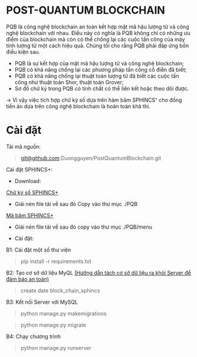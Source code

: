 # POST-QUANTUM BLOCKCHAIN
PQB là công nghệ blockchain an toàn kết hợp mật mã hậu lượng tử và công nghệ blockchain với nhau. Điều này có nghĩa là PQB không chỉ có những ưu điểm của blockchain mà còn có thể chống lại các cuộc tấn công của máy tính lượng tử một cách hiệu quả. Chúng tôi cho rằng PQB phải đáp ứng bốn điều kiện sau.
- PQB là sự kết hợp của mật mã hậu lượng tử và công nghệ blockchain;
- PQB có khả năng chống lại các phương pháp tấn công cổ điển đã biết;
- PQB có khả năng chống lại thuật toán lượng tử đã biết các cuộc tấn công như thuật toán Shor, thuật toán Grover;
- Sơ đồ chữ ký trong PQB có tính chất có thể liên kết hoặc theo dõi được. 

-> Vì vậy việc tích hợp chữ ký số dựa trên hàm băm SPHINCS⁺ cho đồng tiền ảo dựa trên công nghệ blockchain là hoàn toàn khả thi.

# Cài đặt
Tải mã nguồn:
> git@github.com:Duongguyen/PostQuantumBlockchain.git
 
Cài đặt SPHINCS+:
- Download:

[Chữ ký số SPHINCS+](https://drive.google.com/file/d/1bTESh3lhsHxPxzTKzBAb32d0CAod1gjK/view?usp=drive_link)

- Giải nén file tải về sau đó Copy vào thư mục ./PQB

[Mã băm SPHINCS+](https://drive.google.com/file/d/1MZ-sjhr4BDGDtXKMwiUfQ1knoo7z1hX_/view?usp=sharing)

- Giải nén file tải về sau đó copy vào thư mục ./PQB/menu

- Cài đặt:

B1: Cài đặt một số thư viện
> pip install -r requirements.txt

B2: Tạo cơ sở dữ liệu MyQL [(Hướng dẫn tách cơ sở dữ liệu ra khỏi Server để đảm bảo an toàn)](https://docs.google.com/document/d/1riXgNtbARJtvEuKX_siMhucKpsq39z-jtCKZKlR7hO4/edit?usp=sharing)
> create date block_chain_sphincs
 
B3: Kết nối Server với MySQL
> python manage.py makemigrations

> python manage.py migrate

B4: Chạy chương trình

> python manage.py runserver

